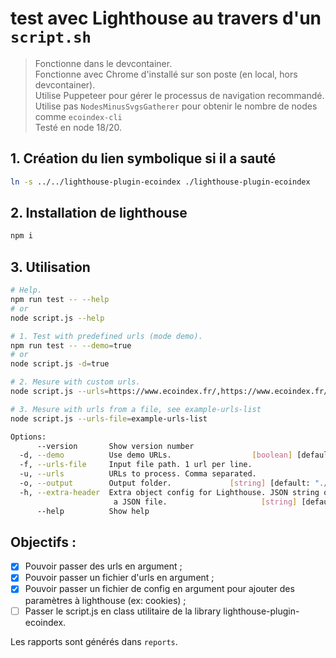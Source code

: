 # test avec Lighthouse au travers d'un `script.sh`

> Fonctionne dans le devcontainer.  
> Fonctionne avec Chrome d'installé sur son poste (en local, hors devcontainer).  
> Utilise Puppeteer pour gérer le processus de navigation recommandé.  
> Utilise pas `NodesMinusSvgsGatherer` pour obtenir le nombre de nodes comme `ecoindex-cli`  
> Testé en node 18/20.

## 1. Création du lien symbolique si il a sauté

```bash
ln -s ../../lighthouse-plugin-ecoindex ./lighthouse-plugin-ecoindex
```

## 2. Installation de lighthouse

```bash
npm i
```

## 3. Utilisation

```bash
# Help.
npm run test -- --help
# or
node script.js --help

# 1. Test with predefined urls (mode demo).
npm run test -- --demo=true
# or
node script.js -d=true

# 2. Mesure with custom urls.
node script.js --urls=https://www.ecoindex.fr/,https://www.ecoindex.fr/comment-ca-marche/

# 3. Mesure with urls from a file, see example-urls-list
node script.js --urls-file=example-urls-list
```

<!-- copier/coller ici le résultat de la command `node ./script.js --help` -->

```bash
Options:
      --version       Show version number                              [boolean]
  -d, --demo          Use demo URLs.                  [boolean] [default: false]
  -f, --urls-file     Input file path. 1 url per line.                  [string]
  -u, --urls          URLs to process. Comma separated.                 [string]
  -o, --output        Output folder.             [string] [default: "./reports"]
  -h, --extra-header  Extra object config for Lighthouse. JSON string or path to
                       a JSON file.                     [string] [default: null]
      --help          Show help                                        [boolean]
```

## Objectifs :

- [x] Pouvoir passer des urls en argument ;
- [x] Pouvoir passer un fichier d'urls en argument ;
- [x] Pouvoir passer un fichier de config en argument pour ajouter des paramètres à lighthouse (ex: cookies) ;
- [ ] Passer le script.js en class utilitaire de la library lighthouse-plugin-ecoindex.

Les rapports sont générés dans `reports`.
